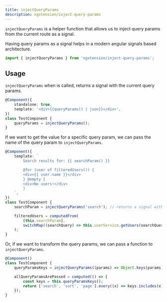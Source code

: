 ```yaml
---
title: injectQueryParams
description: ngxtension/inject-query-params
---
```


`injectQueryParams` is a helper function that allows us to inject query params from the current route as a signal.

Having query params as a signal helps in a modern angular signals based architecture.

```ts
import { injectQueryParams } from 'ngxtension/inject-query-params';
```

## Usage

`injectQueryParams` when is called, returns a signal with the current query params.

```ts
@Component({
	standalone: true,
	template: '<div>{{queryParams() | json}}</div>',
})
class TestComponent {
	queryParams = injectQueryParams();
}
```

If we want to get the value for a specific query param, we can pass the name of the query param to `injectQueryParams`.

```ts
@Component({
	template: `
		Search results for: {{ searchParam() }}

		@for (user of filteredUsers()) {
		<div>{{ user.name }}</div>
		} @empty {
		<div>No users!</div>
		}
	`,
})
class TestComponent {
	searchParam = injectQueryParams('search'); // returns a signal with the value of the search query param

	filteredUsers = computedFrom(
		[this.searchParam],
		switchMap((searchQuery) => this.userService.getUsers(searchQuery).pipe(startWith([])))
	);
}
```

Or, if we want to transform the query params, we can pass a function to `injectQueryParams`.

```ts
@Component()
class TestComponent {
	queryParamsKeys = injectQueryParams((params) => Object.keys(params)); // returns a signal with the keys of the query params

	allQueryParamsArePassed = computed(() => {
		const keys = this.queryParamsKeys();
		return ['search', 'sort', 'page'].every((x) => keys.includes(x));
	});
}
```
